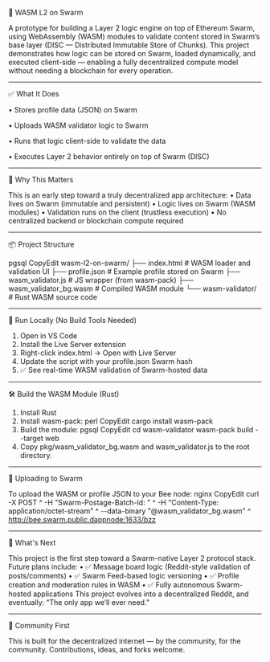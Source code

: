 🐝 WASM L2 on Swarm

A prototype for building a Layer 2 logic engine on top of Ethereum Swarm, using WebAssembly (WASM) modules to validate content stored in Swarm’s base layer (DISC — Distributed Immutable Store of Chunks).
This project demonstrates how logic can be stored on Swarm, loaded dynamically, and executed client-side — enabling a fully decentralized compute model without needing a blockchain for every operation.

________________________________________
✅ What It Does

•	Stores profile data (JSON) on Swarm

•	Uploads WASM validator logic to Swarm

•	Runs that logic client-side to validate the data

•	Executes Layer 2 behavior entirely on top of Swarm (DISC)
________________________________________
🧠 Why This Matters

This is an early step toward a truly decentralized app architecture:
•	Data lives on Swarm (immutable and persistent)
•	Logic lives on Swarm (WASM modules)
•	Validation runs on the client (trustless execution)
•	No centralized backend or blockchain compute required
________________________________________
📦 Project Structure

pgsql
CopyEdit
wasm-l2-on-swarm/
├── index.html                # WASM loader and validation UI
├── profile.json              # Example profile stored on Swarm
├── wasm_validator.js         # JS wrapper (from wasm-pack)
├── wasm_validator_bg.wasm    # Compiled WASM module
└── wasm-validator/           # Rust WASM source code
________________________________________
🚀 Run Locally (No Build Tools Needed)

1.	Open in VS Code
2.	Install the Live Server extension
3.	Right-click index.html → Open with Live Server
4.	Update the script with your profile.json Swarm hash
5.	✅ See real-time WASM validation of Swarm-hosted data
________________________________________
🛠 Build the WASM Module (Rust)

1.	Install Rust
2.	Install wasm-pack:
perl
CopyEdit
cargo install wasm-pack
3.	Build the module:
pgsql
CopyEdit
cd wasm-validator
wasm-pack build --target web
4.	Copy pkg/wasm_validator_bg.wasm and wasm_validator.js to the root directory.
________________________________________
🐝 Uploading to Swarm

To upload the WASM or profile JSON to your Bee node:
nginx
CopyEdit
curl -X POST ^
  -H "Swarm-Postage-Batch-Id: <your-batch-id>" ^
  -H "Content-Type: application/octet-stream" ^
  --data-binary "@wasm_validator_bg.wasm" ^
  http://bee.swarm.public.dappnode:1633/bzz
________________________________________
🔮 What's Next

This project is the first step toward a Swarm-native Layer 2 protocol stack.
Future plans include:
•	✅ Message board logic (Reddit-style validation of posts/comments)
•	✅ Swarm Feed-based logic versioning
•	✅ Profile creation and moderation rules in WASM
•	✅ Fully autonomous Swarm-hosted applications
This project evolves into a decentralized Reddit, and eventually:
“The only app we’ll ever need.”
________________________________________
🙌 Community First

This is built for the decentralized internet —
by the community, for the community.
Contributions, ideas, and forks welcome.

